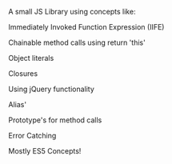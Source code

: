 

A small JS Library using concepts like:

Immediately Invoked Function Expression (IIFE)

Chainable method calls using return 'this'

Object literals

Closures

Using jQuery functionality

Alias'

Prototype's for method calls

Error Catching

Mostly ES5 Concepts!
